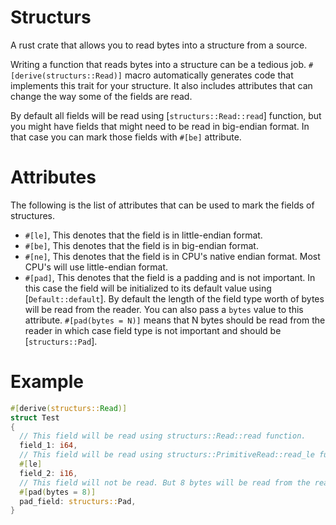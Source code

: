 # Structurs

A rust crate that allows you to read bytes into a structure from a source.

Writing a function that reads bytes into a structure can be a tedious job.
`#[derive(structurs::Read)]` macro automatically generates code that implements this trait for
your structure. It also includes attributes that can change the way some of the fields are
read.

By default all fields will be read using [`structurs::Read::read`] function, but you might have
fields that might need to be read in big-endian format. In that case you can mark those fields
with `#[be]` attribute.

# Attributes

The following is the list of attributes that can be used to mark the fields of structures.

- `#[le]`, This denotes that the field is in little-endian format.
- `#[be]`, This denotes that the field is in big-endian format.
- `#[ne]`, This denotes that the field is in CPU's native endian format. Most CPU's will use
  little-endian format.
- `#[pad]`, This denotes that the field is a padding and is not important. In this case the
  field will be initialized to its default value using [`Default::default`]. By default the
  length of the field type worth of bytes will be read from the reader. You can also pass a
  `bytes` value to this attribute. `#[pad(bytes = N)]` means that N bytes should be read from
  the reader in which case field type is not important and should be [`structurs::Pad`].

# Example

```rust
#[derive(structurs::Read)]
struct Test
{
  // This field will be read using structurs::Read::read function.
  field_1: i64,
  // This field will be read using structurs::PrimitiveRead::read_le function.
  #[le]
  field_2: i16,
  // This field will not be read. But 8 bytes will be read from the reader and discarded.
  #[pad(bytes = 8)]
  pad_field: structurs::Pad,
}
```
